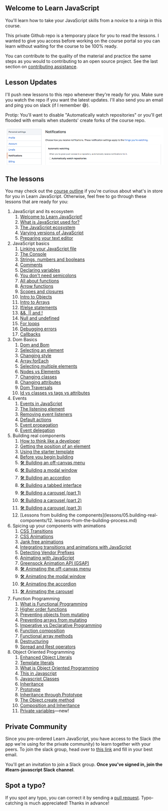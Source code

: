 ## Welcome to Learn JavaScript

You'll learn how to take your JavaScript skills from a novice to a ninja in this course.

This private Github repo is a temporary place for you to read the lessons. I wanted to give you access before working on the course portal so you can learn without waiting for the course to be 100% ready.

You can contribute to the quality of the material and practice the same steps as you would to contributing to an open source project. See the last section on [contributing assistance](#spot-a-typo).

## Lesson Updates

I'll push new lessons to this repo whenever they're ready for you. Make sure you watch the repo if you want the latest updates. I'll also send you an email and ping you on slack (if I remember 😅).

Protip: You'll want to disable "Automatically watch repositories" or you'll get flooded with emails when students' create forks of the course repo.

<img src="images/dont-watch-repo.png" alt="Automatically watch repositories should be unchecked">

## The lessons

You may check out the [course outline](outlines/outlines5.md) if you're curious about what's in store for you in Learn JavaScript. Otherwise, feel free to go through these lessons that are ready for you:

1. JavaScript and its ecosystem
    1. [Welcome to Learn JavaScript!](lessons/01.javascript-and-its-ecosystem/01.how-to-use-this-course.md)
    2. [What is JavaScript used for?](lessons/01.javascript-and-its-ecosystem/02.what-is-javascript.md)
    3. [The JavaScript ecosystem](lessons/01.javascript-and-its-ecosystem/03.the-ecosystem.md)
    4. [Varying versions of JavaScript](lessons/01.javascript-and-its-ecosystem/04.varying-versions-of-javascript.md)
    5. [Preparing your text editor](lessons/01.javascript-and-its-ecosystem/05.preparing-your-text-editor.md)
2. JavaScript basics
    1. [Linking your JavaScript file](lessons/02.js-basics/01.linking.md)
    2. [The Console](lessons/02.js-basics/02.console.md)
    3. [Strings, numbers and booleans](lessons/02.js-basics/03.primitives.md)
    4. [Comments](lessons/02.js-basics/04.comments.md)
    5. [Declaring variables](lessons/02.js-basics/05.variables.md)
    6. [You don't need semicolons](lessons/02.js-basics/06.semicolons.md)
    7. [All about functions](lessons/02.js-basics/07.functions.md)
    8. [Arrow functions](lessons/02.js-basics/08.arrow-functions.md)
    9. [Scopes and closures](lessons/02.js-basics/09.scopes-and-closures.md)
    10. [Intro to Objects](lessons/02.js-basics/10.objects.md)
    11. [Intro to Arrays](lessons/02.js-basics/11.arrays.md)
    12. [If/else statements](lessons/02.js-basics/12.if-else.md)
    13. [&&, || and !](lessons/02.js-basics/13.and-or-exclaim.md)
    14. [Null and undefined](lessons/02.js-basics/14.null-and-undefined.md)
    15. [For loops](lessons/02.js-basics/15.for-loops.md)
    16. [Debugging errors](lessons/02.js-basics/16.debugging-errors.md)
    17. [Callbacks](lessons/02.js-basics/17.callbacks.md)
3. Dom Basics
    1. [Dom and Bom](lessons/03.dom-basics/01.dom-and-bom.md)
    2. [Selecting an element](lessons/03.dom-basics/02.selecting-an-element.md)
    3. [Changing style](lessons/03.dom-basics/03.changing-style.md)
    4. [Array.forEach](lessons/03.dom-basics/04.foreach.md)
    5. [Selecting multiple elements](lessons/03.dom-basics/05.selecting-multiple-elements.md)
    6. [Nodes vs Elements](lessons/03.dom-basics/06.nodes-vs-elements.md)
    7. [Changing classes](lessons/03.dom-basics/07.changing-classes.md)
    8. [Changing attributes](lessons/03.dom-basics/08.changing-attributes.md)
    9. [Dom Traversals](lessons/03.dom-basics/09.dom-traversals.md)
    10. [Id vs classes vs tags vs attributes](lessons/03.dom-basics/10.id-class-tag-attribute.md)
4. Events
    1. [Events in JavaScript](lessons/04.events/01.events.md)
    2. [The listening element](lessons/04.events/02.listening-element.md)
    3. [Removing event listeners](lessons/04.events/03.removing-el.md)
    4. [Default actions](lessons/04.events/04.default-actions.md)
    5. [Event propagation](lessons/04.events/05.event-propagation.md)
    6. [Event delegation](lessons/04.events/06.event-delegation.md)
5. Building real components
    1. [How to think like a developer](lessons/05.building-real-components/01.think-like-dev.md)
    2. [Getting the position of an element](lessons/05.building-real-components/02.getting-element-position-information.md)
    3. [Using the starter template](lessons/05.building-real-components/03.starter-template.md)
    4. [Before you begin building](lessons/05.building-real-components/04.before-you-begin.md)
    5. [🛠 Building an off-canvas menu](lessons/05.building-real-components/05.building-off-canvas.md)
    6. [🛠 Building a modal window](lessons/05.building-real-components/06.building-modal-window.md)
    7. [🛠 Building an accordion](lessons/05.building-real-components/07.building-accordions.md)
    8. [🛠 Building a tabbed interface](lessons/05.building-real-components/08.building-tabs.md)
    9. [🛠 Building a carousel (part 1)](lessons/05.building-real-components/09.building-carousel.md)
    10. [🛠 Building a carousel (part 2)](lessons/05.building-real-components/10.building-carousel-2.md)
    11. [🛠 Building a carousel (part 3)](lessons/05.building-real-components/11.building-carousel-3.md)
    12. [Lessons from building the components](lessons/05.building-real-components/12. lessons-from-the-building-process.md)
6. Spicing up your components with animations
    1. [CSS Transitions](lessons/06.spicing-up-components-with-animations/01.css-transition.md)
    2. [CSS Animations](lessons/06.spicing-up-components-with-animations/02.css-animation.md)
    3. [Jank free animations](lessons/06.spicing-up-components-with-animations/03.jank-free-animations.md)
    4. [Integrating transitions and animations with JavaScript](lessons/06.spicing-up-components-with-animations/04.integrating-transitions-and-animations-with-js.md)
    5. [Detecting Vendor Prefixes](lessons/06.spicing-up-components-with-animations/05.detecting-vendor-prefixes.md)
    6. [Animating with JavaScript](lessons/06.spicing-up-components-with-animations/06.animating-with-js.md)
    7. [Greensock Animation API (GSAP)](lessons/06.spicing-up-components-with-animations/07.gsap.md)
    8. [🛠 Animating the off-canvas menu](lessons/06.spicing-up-components-with-animations/08.animating-off-canvas.md)
    9. [🛠 Animating the modal window](lessons/06.spicing-up-components-with-animations/09.animating-the-modal.md)
    10. [🛠 Animating the accordion](lessons/06.spicing-up-components-with-animations/10.animating-accordions.md)
    11. [🛠 Animating the carousel](lessons/06.spicing-up-components-with-animations/11.animating-carousel.md)
7. Function Programming
    1. [What is Functional Programming](lessons/07.functional-programming/01.what-is-functional-programming.md)
    2. [Higher order functions](lessons/07.functional-programming/02.higher-order-functions.md)
    3. [Preventing objects from mutating](lessons/07.functional-programming/03.prevent-objects-from-mutating.md)
    4. [Preventing arrays from mutating](lessons/07.functional-programming/04.prevent-arrays-from-mutating.md)
    5. [Imperative vs Declarative Programming](lessons/07.functional-programming/05.imperative-vs-declarative.md)
    6. [Function composition](lessons/07.functional-programming/06.composition.md)
    7. [Functional array methods](lessons/07.functional-programming/07.functional-array-methods.md)
    8. [Destructuring](lessons/07.functional-programming/09.desctructuring.md)
    9. [Spread and Rest operators](lessons/07.functional-programming/10.rest-and-spread.md)
8. Object Oriented Programming
    1. [Enhanced Object Literals](lessons/08.object-oriented-programming/01.enhanced-object-literals.md)
    2. [Template literals](lessons/08.object-oriented-programming/02.template-literals.md)
    3. [What is Object Oriented Programming](lessons/08.object-oriented-programming/03.what-is-oop.md)
    4. [This in Javascript](lessons/08.object-oriented-programming/04.this.md)
    5. [Javascript Classes](lessons/08.object-oriented-programming/05.classes.md)
    6. [Inheritance](lessons/08.object-oriented-programming/06.inheritance.md)
    7. [Prototype](lessons/08.object-oriented-programming/07.prototype.md)
    8. [Inheritance through Prototype](lessons/08.object-oriented-programming/08.inheritance-through-prototypes.md)
    9. [The Object.create method](lessons/08.object-oriented-programming/09.object-create-method.md)
    10. [Composition and Inheritance](lessons/08.object-oriented-programming/10.composition-and-inheritance.md)
    11. [Private variables](lessons/08.object-oriented-programming/11.private-variables.md)—new!

## Private Community

Since you pre-ordered Learn JavaScript, you have access to the Slack (the app we're using for the private community) to learn together with your peers. To join the slack group, head over to [this link](https://zellwk-slack.herokuapp.com) and fill in your best email.

You'll get an invitation to join a Slack group. **Once you've signed in, join the #learn-javascript Slack channel**.

## Spot a typo?

If you spot any typo, you can correct it by sending a [pull request](https://help.github.com/articles/creating-a-pull-request/). Typo-catching is much appreciated! Thanks in advance!
